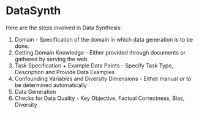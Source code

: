 # DataSynth

Here are the steps involved in Data Synthesis:

1. Domain - Specification of the domain in which data generation is to be done.
2. Getting Domain Knowledge - Either provided through documents or gathered by serving the web
3. Task Specification + Example Data Points - Specify Task Type, Description and Provide Data Examples
4. Confounding Variables and Diversity Dimensions - Either manual or to be determined automatically
5. Data Generation
6. Checks for Data Quality - Key Objective, Factual Correctness, Bias, Diversity
